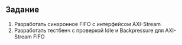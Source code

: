 ## Задание

1. Разработать синхронное FIFO с интерфейсом AXI-Stream
2. Разработать тестбенч с проверкой Idle и Backpressure для AXI-Stream FIFO
